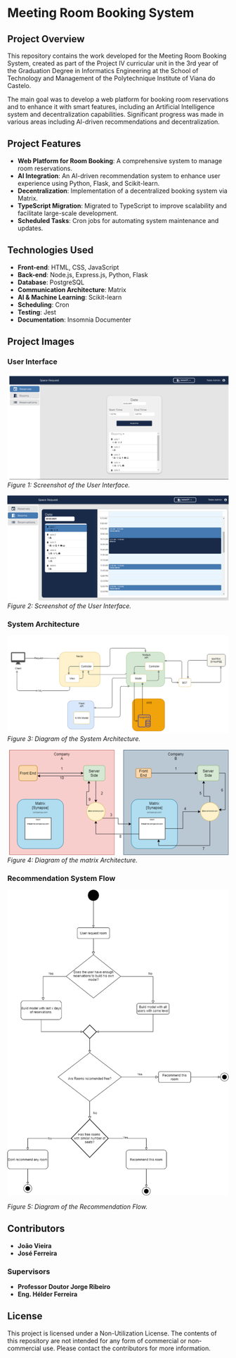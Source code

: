 # Meeting Room Booking System

## Project Overview

This repository contains the work developed for the Meeting Room Booking System, created as part of the Project IV curricular unit in the 3rd year of the Graduation Degree in Informatics Engineering at the School of Technology and Management of the Polytechnique Institute of Viana do Castelo.

The main goal was to develop a web platform for booking room reservations and to enhance it with smart features, including an Artificial Intelligence system and decentralization capabilities. Significant progress was made in various areas including AI-driven recommendations and decentralization.

## Project Features

- **Web Platform for Room Booking**: A comprehensive system to manage room reservations.
- **AI Integration**: An AI-driven recommendation system to enhance user experience using Python, Flask, and Scikit-learn.
- **Decentralization**: Implementation of a decentralized booking system via Matrix.
- **TypeScript Migration**: Migrated to TypeScript to improve scalability and facilitate large-scale development.
- **Scheduled Tasks**: Cron jobs for automating system maintenance and updates.

## Technologies Used

- **Front-end**: HTML, CSS, JavaScript
- **Back-end**: Node.js, Express.js, Python, Flask
- **Database**: PostgreSQL
- **Communication Architecture**: Matrix
- **AI & Machine Learning**: Scikit-learn
- **Scheduling**: Cron
- **Testing**: Jest
- **Documentation**: Insomnia Documenter

## Project Images

### User Interface

![User Interface](images/user-interface-1.png)
*Figure 1: Screenshot of the User Interface.*

![User Interface](images/user-interface-2.png)
*Figure 2: Screenshot of the User Interface.*

### System Architecture

![System Architecture](images/system-architecture.png)
*Figure 3: Diagram of the System Architecture.*

![System Architecture](images/matrix-architecture.png)
*Figure 4: Diagram of the matrix Architecture.*

### Recommendation System Flow

![System Architecture](images/recommender_flow.png)

*Figure 5: Diagram of the Recommendation Flow.*

## Contributors

- **João Vieira**
- **José Ferreira**

### Supervisors

- **Professor Doutor Jorge Ribeiro**
- **Eng. Hélder Ferreira**

## License

This project is licensed under a Non-Utilization License. The contents of this repository are not intended for any form of commercial or non-commercial use. Please contact the contributors for more information.
